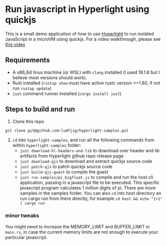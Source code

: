 # Run javascript in Hyperlight using quickjs
This is a small demo application of how to use [Hyperlight](https://github.com/hyperlight-dev/hyperlight) to run isolated JavaScript in a microVM using quickjs. For a video walkthrough, please see [this video](https://vimeo.com/1063746996?share=copy)

## Requirements
- A x86_64 linux machine (or WSL) with `clang` installed (I used 18.1.8 but I believe most versions should work).
- Rust installed (`rustup show` must have active rustc version >=1.80, if not run `rustup update`)
- `just` command runner installed (`cargo install just`) 

## Steps to build and run 
1. Clone this repo 
```
git clone git@github.com:ludfjig/hyperlight-samples.git
```
2. `cd` into `hyperlight-samples`, and run all the following commands from within `hyperlight-samples` folder:
    - `just download-hl-headers-and-lib` to download over header and lib artifacts from Hyperlight github repo release page
    - `just download-qjs` to download and extract quickjs source code
    - `just patch-qjs` to patch quickjs source code
    - `just build-qjs-guest` to compile the guest
    - `just run samples/pi_bigfloat.js` to compile and run the host cli application, passing in a javascript file to be executed. This specific javascript program calculates 1 million digits of pi. There are more samples in the samples folder. You can also `cd` into host directory an run cargo run from there directly, for example `cd host && echo "1+1" | cargo run`

### minor tweaks

You might need to increase the MEMORY_LIMIT and BUFFER_LIMIT in `main.rs`, in case the current memory limits are not enough to execute your particular javascript.